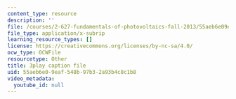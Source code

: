 ```yaml
---
content_type: resource
description: ''
file: /courses/2-627-fundamentals-of-photovoltaics-fall-2013/55aeb6e09eaf548b97b32a93b4c8c1b8_w6Gfm4D_pmw.vtt
file_type: application/x-subrip
learning_resource_types: []
license: https://creativecommons.org/licenses/by-nc-sa/4.0/
ocw_type: OCWFile
resourcetype: Other
title: 3play caption file
uid: 55aeb6e0-9eaf-548b-97b3-2a93b4c8c1b8
video_metadata:
  youtube_id: null
---
```

